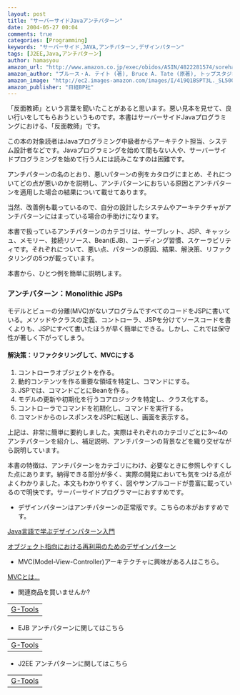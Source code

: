```yaml
---
layout: post
title: "サーバーサイドJavaアンチパターン"
date: 2004-05-27 00:04
comments: true
categories: [Programming]
keywords: "サーバーサイド,JAVA,アンチパターン,デザインパターン"
tags: [J2EE,Java,アンチパターン]
author: hamasyou
amazon_url: "http://www.amazon.co.jp/exec/obidos/ASIN/4822281574/sorehabooks-22"
amazon_author: "ブルース・A. テイト (著), Bruce A. Tate (原著), トップスタジオ (翻訳)"
amazon_image: "http://ec2.images-amazon.com/images/I/419Q1BSPT3L._SL500_AA300_.jpg"
amazon_publisher: "日経BP社"
---
```


「反面教師」という言葉を聞いたことがあると思います。悪い見本を見せて、良い行いをしてもらおうというものです。本書はサーバーサイドJavaプログラミングにおける、「反面教師」です。

この本の対象読者はJavaプログラミング中級者からアーキテクト担当、システム設計者などです。Javaプログラミングを始めて間もない人や、サーバーサイドプログラミングを始めて行う人には読みこなすのは困難です。


<!-- more -->

アンチパターンの名のとおり、悪いパターンの例をカタログにまとめ、それについてどの点が悪いのかを説明し、アンチパターンにおちいる原因とアンチパターンを適用した場合の結果について載せてあります。

当然、改善例も載っているので、自分の設計したシステムやアーキテクチャがアンチパターンにはまっている場合の手助けになります。

本書で扱っているアンチパターンのカテゴリは、サーブレット、JSP、キャッシュ、メモリー、接続リソース、Bean(EJB)、コーディング習慣、スケーラビリティです。それぞれについて、悪い点、パターンの原因、結果、解決策、リファクタリングの5つが載っています。

本書から、ひとつ例を簡単に説明します。

<h3>アンチパターン：Monolithic JSPs</h3>

モデルとビューの分離(MVC)がないプログラムですべてのコードをJSPに書いている。メソッドやクラスの定義、コントローラ、JSPを分けてソースコードを書くよりも、JSPにすべて書いたほうが早く簡単にできる。しかし、これでは保守性が著しく下がってしまう。

<h4>解決策：リファクタリングして、MVCにする</h4>

<ol>
  <li>コントローラオブジェクトを作る。</li>
  <li>動的コンテンツを作る重要な領域を特定し、コマンドにする。</li>
  <li>JSPでは、コマンドごとにBeanを作る。</li>
  <li>モデルの更新や初期化を行うコアロジックを特定し、クラス化する。</li>
  <li>コントローラでコマンドを初期化し、コマンドを実行する。</li>
  <li>コマンドからのレスポンスをJSPに転送し、画面を表示する。</li>
</ol>

上記は、非常に簡単に要約しました。実際はそれぞれのカテゴリごとに3〜4のアンチパターンを紹介し、補足説明、アンチパターンの背景などを織り交ぜながら説明しています。

本書の特徴は、アンチパターンをカテゴリにわけ、必要なときに参照しやすくした点にあります。納得できる部分が多く、実際の開発においても気をつける点がよくわかりました。本文もわかりやすく、図やサンプルコードが豊富に載っているので明快です。サーバーサイドプログラマーにおすすめです。

+ デザインパターンはアンチパターンの正常版です。こちらの本がおすすめです。

<a href="http://www.amazon.co.jp/exec/obidos/ASIN/4797316462/sorehabooks-22" rel="external nofollow">Java言語で学ぶデザインパターン入門</a>

<a href="http://www.amazon.co.jp/exec/obidos/ASIN/4797311126/sorehabooks-22" rel="external nofollow">オブジェクト指向における再利用のためのデザインパターン</a>

+ MVC(Model-View-Controller)アーキテクチャに興味がある人はこちら。

<a href="http://www.hyuki.com/yukiwiki/wiki.cgi?MVC" rel="external nofollow">MVCとは...</a>

+ 関連商品を買いませんか?

<div class="rakuten"><table width="400" border="0" cellpadding="5"><tr><td colspan="2"><a href="http://www.amazon.co.jp/exec/obidos/ASIN/4894714345/sorehabooks-22/" rel="external nofollow">G-Tools</a></font><br /></td></tr></table></div>

+ EJB アンチパターンに関してはこちら

<div class="rakuten"><table width="400" border="0" cellpadding="5"><tr><td colspan="2"><a href="http://www.amazon.co.jp/exec/obidos/ASIN/4822281841/sorehabooks-22/" rel="external nofollow">G-Tools</a></font><br /></td></tr></table></div>

+ J2EE アンチパターンに関してはこちら

<div class="rakuten"><table width="400" border="0" cellpadding="5"><tr><td colspan="2"><a href="http://www.amazon.co.jp/exec/obidos/ASIN/4822281981/sorehabooks-22/" rel="external nofollow">G-Tools</a></font><br /></td></tr></table></div>




